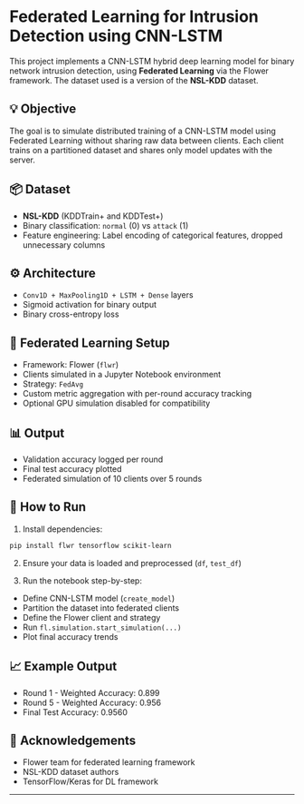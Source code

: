 # Federated Learning for Intrusion Detection using CNN-LSTM

This project implements a CNN-LSTM hybrid deep learning model for binary network intrusion detection, using **Federated Learning** via the Flower framework. The dataset used is a version of the **NSL-KDD** dataset.

## 💡 Objective

The goal is to simulate distributed training of a CNN-LSTM model using Federated Learning without sharing raw data between clients. Each client trains on a partitioned dataset and shares only model updates with the server.

## 📦 Dataset

- **NSL-KDD** (KDDTrain+ and KDDTest+)
- Binary classification: `normal` (0) vs `attack` (1)
- Feature engineering: Label encoding of categorical features, dropped unnecessary columns

## ⚙️ Architecture

- `Conv1D + MaxPooling1D + LSTM + Dense` layers
- Sigmoid activation for binary output
- Binary cross-entropy loss

## 🔁 Federated Learning Setup

- Framework: Flower (`flwr`)
- Clients simulated in a Jupyter Notebook environment
- Strategy: `FedAvg`
- Custom metric aggregation with per-round accuracy tracking
- Optional GPU simulation disabled for compatibility

## 📊 Output

- Validation accuracy logged per round
- Final test accuracy plotted
- Federated simulation of 10 clients over 5 rounds

## 🚀 How to Run

1. Install dependencies:
```bash
pip install flwr tensorflow scikit-learn
```

2. Ensure your data is loaded and preprocessed (`df`, `test_df`)

3. Run the notebook step-by-step:
- Define CNN-LSTM model (`create_model`)
- Partition the dataset into federated clients
- Define the Flower client and strategy
- Run `fl.simulation.start_simulation(...)`
- Plot final accuracy trends

## 📈 Example Output

- Round 1 - Weighted Accuracy: 0.899
- Round 5 - Weighted Accuracy: 0.956
- Final Test Accuracy: 0.9560


## 🙌 Acknowledgements

- Flower team for federated learning framework
- NSL-KDD dataset authors
- TensorFlow/Keras for DL framework

---
